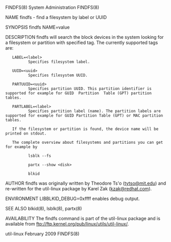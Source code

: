 FINDFS(8)                                                                                   System Administration                                                                                   FINDFS(8)



NAME
       findfs - find a filesystem by label or UUID

SYNOPSIS
       findfs NAME=value

DESCRIPTION
       findfs will search the block devices in the system looking for a filesystem or partition with specified tag. The currently supported tags are:

       LABEL=<label>
              Specifies filesystem label.

       UUID=<uuid>
              Specifies filesystem UUID.

       PARTUUID=<uuid>
              Specifies partition UUID. This partition identifier is supported for example for GUID  Partition  Table (GPT) partition tables.

       PARTLABEL=<label>
              Specifies partition label (name). The partition labels are supported for example for GUID Partition Table (GPT) or MAC partition tables.

       If the filesystem or partition is found, the device name will be printed on stdout.

       The complete overview about filesystems and partitions you can get for example by

              lsblk --fs

              partx --show <disk>

              blkid



AUTHOR
       findfs was originally written by Theodore Ts'o (tytso@mit.edu) and re-written for the util-linux package by Karel Zak (kzak@redhat.com).

ENVIRONMENT
       LIBBLKID_DEBUG=0xffff
              enables debug output.

SEE ALSO
       blkid(8), lsblk(8), partx(8)

AVAILABILITY
       The findfs command is part of the util-linux package and is available from ftp://ftp.kernel.org/pub/linux/utils/util-linux/.



util-linux                                                                                      February 2009                                                                                       FINDFS(8)
